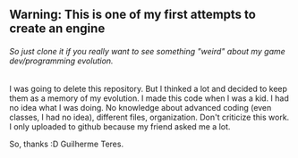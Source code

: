 ## Warning: This is one of my first attempts to create an engine
###### So just clone it if you really want to see something "weird" about my game dev/programming evolution.
I was going to delete this repository. But I thinked a lot and decided to keep them as a memory of my evolution.
I made this code when I was a kid. I had no idea what I was doing. No knowledge about advanced coding (even classes, I had no idea), different files, organization. Don't criticize this work. I only uploaded to github because my friend asked me a lot. 

So, thanks :D
Guilherme Teres.